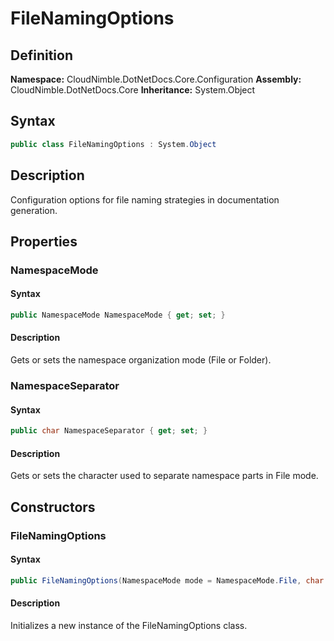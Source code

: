 # FileNamingOptions

## Definition

**Namespace:** CloudNimble.DotNetDocs.Core.Configuration
**Assembly:** CloudNimble.DotNetDocs.Core
**Inheritance:** System.Object

## Syntax

```csharp
public class FileNamingOptions : System.Object
```

## Description

Configuration options for file naming strategies in documentation generation.

## Properties

### NamespaceMode

#### Syntax

```csharp
public NamespaceMode NamespaceMode { get; set; }
```

#### Description

Gets or sets the namespace organization mode (File or Folder).

### NamespaceSeparator

#### Syntax

```csharp
public char NamespaceSeparator { get; set; }
```

#### Description

Gets or sets the character used to separate namespace parts in File mode.

## Constructors

### FileNamingOptions

#### Syntax

```csharp
public FileNamingOptions(NamespaceMode mode = NamespaceMode.File, char separator = '-')
```

#### Description

Initializes a new instance of the FileNamingOptions class.
